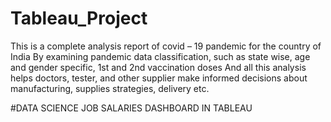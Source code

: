 # Tableau_Project
This is a complete analysis report of covid – 19 pandemic for the country of India  By examining pandemic data classification, such as state wise, age and gender  specific, 1st and 2nd vaccination doses  And all this analysis helps doctors, tester, and other supplier make informed decisions  about manufacturing, supplies strategies, delivery etc.

#DATA SCIENCE JOB SALARIES DASHBOARD IN TABLEAU

